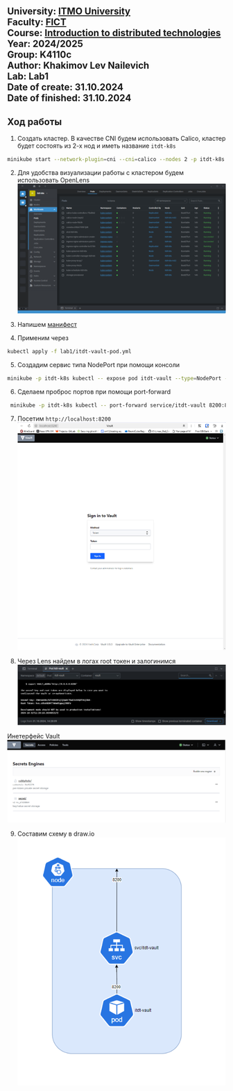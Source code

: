 University: [ITMO University](https://itmo.ru/ru/)  
Faculty: [FICT](https://fict.itmo.ru)  
Course: [Introduction to distributed technologies](https://github.com/itmo-ict-faculty/introduction-to-distributed-technologies)  
Year: 2024/2025  
Group: K4110c  
Author: Khakimov Lev Nailevich  
Lab: Lab1  
Date of create: 31.10.2024  
Date of finished: 31.10.2024  
---
## Ход работы
1) Создать кластер. В качестве CNI будем использовать Calico, кластер будет состоять из 2-х нод и иметь название `itdt-k8s`
```bash
minikube start --network-plugin=cni --cni=calico --nodes 2 -p itdt-k8s
```

2) Для удобства визуализации работы с кластером будем использовать OpenLens
![OpenLens](content/lens.png)

3) Напишем [манифест](itdt-vault-pod.yml)

4) Применим через 
```bash 
kubectl apply -f lab1/itdt-vault-pod.yml
```

5) Создадим сервис типа NodePort при помощи консоли
```bash
minikube -p itdt-k8s kubectl -- expose pod itdt-vault --type=NodePort --port=8200
```

6) Сделаем проброс портов при помощи port-forward
```bash
 minikube -p itdt-k8s kubectl -- port-forward service/itdt-vault 8200:8200
 ```

 7) Посетим `http://localhost:8200`
 ![vault](content/vault.png)

 8) Через Lens найдем в логах root токен и залогинимся
 ![pod-logs](content/pod-logs.png)

 Инетерфейс Vault
 ![vault-interface](content/vault-interface.png)

 9) Составим схему в draw.io
 ![schema](content/schema.png)